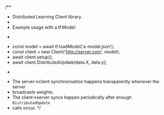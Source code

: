 /**
 * Distributed Learning Client library.
 *
 * Example usage with a tf.Model:
 * ```js
 * const model = await tf.loadModel('a-model.json');
 * const client = new Client('http://server.com', model);
 * await client.setup();
 * await client.DistributedUpdate(data.X, data.y);
 * ```
 * The server->client synchronisation happens transparently whenever the server
 * broadcasts weights.
 * The client->server syncs happen periodically after enough `DistributedUpdate`
 * calls occur.
 */